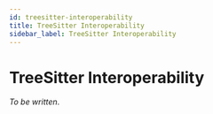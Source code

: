```yaml
---
id: treesitter-interoperability
title: TreeSitter Interoperability
sidebar_label: TreeSitter Interoperability
---
```


# TreeSitter Interoperability

_To be written_.
